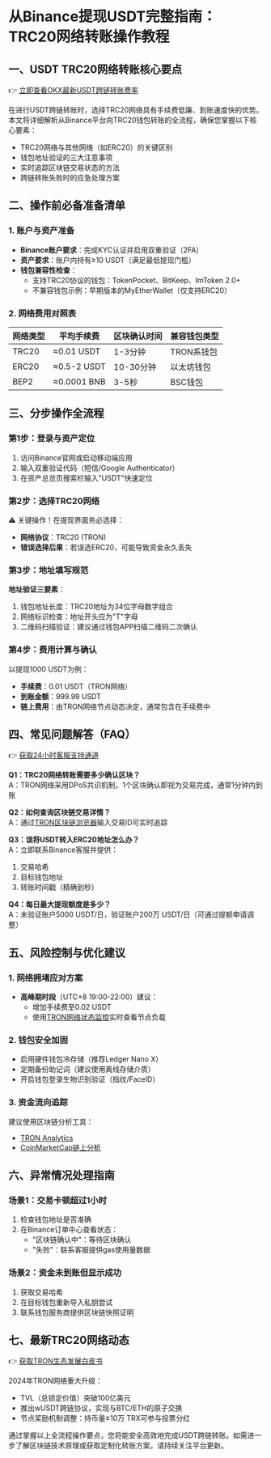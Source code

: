 # 从Binance提现USDT完整指南：TRC20网络转账操作教程

## 一、USDT TRC20网络转账核心要点
👉 [立即查看OKX最新USDT跨链转账费率](https://bit.ly/okx_welcome)

在进行USDT跨链转账时，选择TRC20网络具有手续费低廉、到账速度快的优势。本文将详细解析从Binance平台向TRC20钱包转账的全流程，确保您掌握以下核心要素：
- TRC20网络与其他网络（如ERC20）的关键区别
- 钱包地址验证的三大注意事项
- 实时追踪区块链交易状态的方法
- 跨链转账失败时的应急处理方案

## 二、操作前必备准备清单
### 1. 账户与资产准备
- **Binance账户要求**：完成KYC认证并启用双重验证（2FA）
- **资产要求**：账户内持有≥10 USDT（满足最低提现门槛）
- **钱包兼容性检查**：
  - 支持TRC20协议的钱包：TokenPocket、BitKeep、ImToken 2.0+
  - 不兼容钱包示例：早期版本的MyEtherWallet（仅支持ERC20）

### 2. 网络费用对照表
| 网络类型 | 平均手续费 | 区块确认时间 | 兼容钱包类型 |
|---------|------------|--------------|--------------|
| TRC20   | ≈0.01 USDT | 1-3分钟       | TRON系钱包   |
| ERC20   | ≈0.5-2 USDT| 10-30分钟     | 以太坊钱包   |
| BEP2    | ≈0.0001 BNB| 3-5秒         | BSC钱包      |

## 三、分步操作全流程
### 第1步：登录与资产定位
1. 访问Binance官网或启动移动端应用
2. 输入双重验证代码（短信/Google Authenticator）
3. 在资产总览页搜索栏输入"USDT"快速定位

### 第2步：选择TRC20网络
⚠️ 关键操作！在提现界面务必选择：
- **网络协议**：TRC20 (TRON)
- **错误选择后果**：若误选ERC20，可能导致资金永久丢失

### 第3步：地址填写规范
**地址验证三要素**：
1. 钱包地址长度：TRC20地址为34位字母数字组合
2. 网络标识检查：地址开头应为"T"字母
3. 二维码扫描验证：建议通过钱包APP扫描二维码二次确认

### 第4步：费用计算与确认
以提现1000 USDT为例：
- **手续费**：0.01 USDT（TRON网络）
- **到账金额**：999.99 USDT
- **链上费用**：由TRON网络节点动态决定，通常包含在手续费中

## 四、常见问题解答（FAQ）
👉 [获取24小时客服支持通道](https://bit.ly/okx_welcome)

**Q1：TRC20网络转账需要多少确认区块？**  
A：TRON网络采用DPoS共识机制，1个区块确认即视为交易完成，通常1分钟内到账

**Q2：如何查询区块链交易详情？**  
A：通过[TRON区块链浏览器](https://tronscan.org/#/transaction/交易哈希)输入交易ID可实时追踪

**Q3：误将USDT转入ERC20地址怎么办？**  
A：立即联系Binance客服并提供：  
1. 交易哈希  
2. 目标钱包地址  
3. 转账时间戳（精确到秒）

**Q4：每日最大提现额度是多少？**  
A：未验证账户5000 USDT/日，验证账户200万 USDT/日（可通过提额申请调整）

## 五、风险控制与优化建议
### 1. 网络拥堵应对方案
- **高峰期时段**（UTC+8 19:00-22:00）建议：
  - 增加手续费至0.02 USDT
  - 使用[TRON网络状态监控](https://tronscan.org/#/network)实时查看节点负载

### 2. 钱包安全加固
- 启用硬件钱包冷存储（推荐Ledger Nano X）
- 定期备份助记词（建议使用离线存储介质）
- 开启钱包登录生物识别验证（指纹/FaceID）

### 3. 资金流向追踪
建议使用区块链分析工具：
- [TRON Analytics](https://analytics.tronscan.com/)
- [CoinMarketCap链上分析](https://marketcap.com/chain-analyzer/)

## 六、异常情况处理指南
### 场景1：交易卡顿超过1小时
1. 检查钱包地址是否准确
2. 在Binance订单中心查看状态：
   - "区块链确认中"：等待区块确认
   - "失败"：联系客服提供gas使用量数据

### 场景2：资金未到账但显示成功
1. 获取交易哈希
2. 在目标钱包重新导入私钥尝试
3. 联系钱包服务商提供区块链快照证明

## 七、最新TRC20网络动态
👉 [获取TRON生态发展白皮书](https://bit.ly/okx_welcome)

2024年TRON网络重大升级：
- TVL（总锁定价值）突破100亿美元
- 推出wUSDT跨链协议，实现与BTC/ETH的原子交换
- 节点奖励机制调整：持币量≥10万 TRX可参与投票分红

通过掌握以上全流程操作要点，您将能安全高效地完成USDT跨链转账。如需进一步了解区块链技术原理或获取定制化转账方案，请持续关注平台更新。
